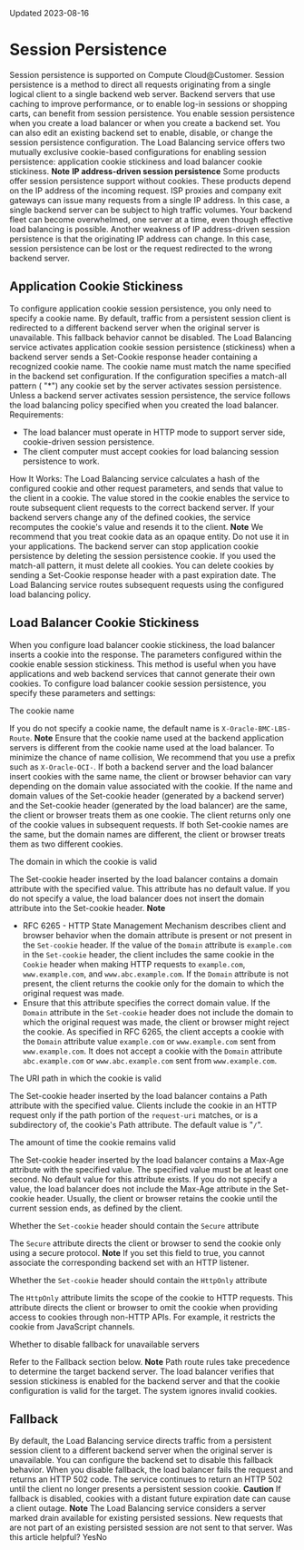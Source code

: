 Updated 2023-08-16
# Session Persistence
Session persistence is supported on Compute Cloud@Customer. 
Session persistence is a method to direct all requests originating from a single logical client to a single backend web server. Backend servers that use caching to improve performance, or to enable log-in sessions or shopping carts, can benefit from session persistence.
You enable session persistence when you create a load balancer or when you create a backend set. You can also edit an existing backend set to enable, disable, or change the session persistence configuration.
The Load Balancing service offers two mutually exclusive cookie-based configurations for enabling session persistence: application cookie stickiness and load balancer cookie stickiness.
**Note**
**IP address-driven session persistence**
Some products offer session persistence support without cookies. These products depend on the IP address of the incoming request. ISP proxies and company exit gateways can issue many requests from a single IP address. In this case, a single backend server can be subject to high traffic volumes. Your backend fleet can become overwhelmed, one server at a time, even though effective load balancing is possible.
Another weakness of IP address-driven session persistence is that the originating IP address can change. In this case, session persistence can be lost or the request redirected to the wrong backend server.
## Application Cookie Stickiness
To configure application cookie session persistence, you only need to specify a cookie name. By default, traffic from a persistent session client is redirected to a different backend server when the original server is unavailable. This fallback behavior cannot be disabled.
The Load Balancing service activates application cookie session persistence (stickiness) when a backend server sends a Set-Cookie response header containing a recognized cookie name. The cookie name must match the name specified in the backend set configuration. If the configuration specifies a match-all pattern ( "*") any cookie set by the server activates session persistence. Unless a backend server activates session persistence, the service follows the load balancing policy specified when you created the load balancer.
Requirements: 
  * The load balancer must operate in HTTP mode to support server side, cookie-driven session persistence.
  * The client computer must accept cookies for load balancing session persistence to work.


How It Works: 
The Load Balancing service calculates a hash of the configured cookie and other request parameters, and sends that value to the client in a cookie. The value stored in the cookie enables the service to route subsequent client requests to the correct backend server. If your backend servers change any of the defined cookies, the service recomputes the cookie's value and resends it to the client.
**Note**
We recommend that you treat cookie data as an opaque entity. Do not use it in your applications.
The backend server can stop application cookie persistence by deleting the session persistence cookie. If you used the match-all pattern, it must delete all cookies. You can delete cookies by sending a Set-Cookie response header with a past expiration date. The Load Balancing service routes subsequent requests using the configured load balancing policy.
## Load Balancer Cookie Stickiness
When you configure load balancer cookie stickiness, the load balancer inserts a cookie into the response. The parameters configured within the cookie enable session stickiness. This method is useful when you have applications and web backend services that cannot generate their own cookies.
To configure load balancer cookie session persistence, you specify these parameters and settings: 

The cookie name
    
If you do not specify a cookie name, the default name is `X-Oracle-BMC-LBS-Route`.
**Note**
Ensure that the cookie name used at the backend application servers is different from the cookie name used at the load balancer. To minimize the chance of name collision, We recommend that you use a prefix such as `X-Oracle-OCI-`.
If both a backend server and the load balancer insert cookies with the same name, the client or browser behavior can vary depending on the domain value associated with the cookie. If the name and domain values of the Set-cookie header (generated by a backend server) and the Set-cookie header (generated by the load balancer) are the same, the client or browser treats them as one cookie. The client returns only one of the cookie values in subsequent requests. If both Set-cookie names are the same, but the domain names are different, the client or browser treats them as two different cookies. 

The domain in which the cookie is valid
    
The Set-cookie header inserted by the load balancer contains a domain attribute with the specified value. This attribute has no default value. If you do not specify a value, the load balancer does not insert the domain attribute into the Set-cookie header.
**Note**
  * RFC 6265 - HTTP State Management Mechanism describes client and browser behavior when the domain attribute is present or not present in the `Set-cookie` header.
If the value of the `Domain` attribute is `example.com` in the `Set-cookie` header, the client includes the same cookie in the `Cookie` header when making HTTP requests to `example.com`, `www.example.com`, and `www.abc.example.com`. If the `Domain` attribute is not present, the client returns the cookie only for the domain to which the original request was made.
  * Ensure that this attribute specifies the correct domain value. If the `Domain` attribute in the `Set-cookie` header does not include the domain to which the original request was made, the client or browser might reject the cookie. As specified in RFC 6265, the client accepts a cookie with the `Domain` attribute value `example.com` or `www.example.com` sent from `www.example.com`. It does not accept a cookie with the `Domain` attribute `abc.example.com` or `www.abc.example.com` sent from `www.example.com`.



The URI path in which the cookie is valid
    
The Set-cookie header inserted by the load balancer contains a Path attribute with the specified value. Clients include the cookie in an HTTP request only if the path portion of the `request-uri` matches, or is a subdirectory of, the cookie's Path attribute. The default value is "`/`". 

The amount of time the cookie remains valid
    
The Set-cookie header inserted by the load balancer contains a Max-Age attribute with the specified value. The specified value must be at least one second. No default value for this attribute exists. If you do not specify a value, the load balancer does not include the Max-Age attribute in the Set-cookie header. Usually, the client or browser retains the cookie until the current session ends, as defined by the client. 

Whether the `Set-cookie` header should contain the `Secure` attribute
    
The `Secure` attribute directs the client or browser to send the cookie only using a secure protocol.
**Note**
If you set this field to true, you cannot associate the corresponding backend set with an HTTP listener. 

Whether the `Set-cookie` header should contain the `HttpOnly` attribute
    
The `HttpOnly` attribute limits the scope of the cookie to HTTP requests. This attribute directs the client or browser to omit the cookie when providing access to cookies through non-HTTP APIs. For example, it restricts the cookie from JavaScript channels. 

Whether to disable fallback for unavailable servers
    
Refer to the Fallback section below.
**Note**
Path route rules take precedence to determine the target backend server. The load balancer verifies that session stickiness is enabled for the backend server and that the cookie configuration is valid for the target. The system ignores invalid cookies.
## Fallback
By default, the Load Balancing service directs traffic from a persistent session client to a different backend server when the original server is unavailable. You can configure the backend set to disable this fallback behavior. When you disable fallback, the load balancer fails the request and returns an HTTP 502 code. The service continues to return an HTTP 502 until the client no longer presents a persistent session cookie.
**Caution**
If fallback is disabled, cookies with a distant future expiration date can cause a client outage.
**Note**
The Load Balancing service considers a server marked drain available for existing persisted sessions. New requests that are not part of an existing persisted session are not sent to that server.
Was this article helpful?
YesNo

